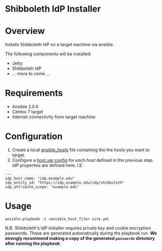 Shibboleth IdP Installer
========================

# Overview
Installs Shibboleth IdP on a target machine via ansible.

The following components will be installed:
- Jetty
- Shibboleth IdP
- ... more to come ...

# Requirements
- Ansible 2.0.0
- Centos 7 target
- Internet connectivity from target machine

# Configuration

1. Create a local [ansible_hosts](ansible_hosts.dist) file containing the the
   hosts you want to target.
2. Configure a [host_var config](host_vars/shib-idp-installer-1.aaf.dev.edu.au.dist)
   for *each host* defined in the previous step. IdP properties are defined
   here. I.E:
```
---
idp_host_name: "idp.example.edu"
idp_entity_id: "https://idp.example.edu/idp/shibboleth"
idp_attribute_scope: "example.edu"
```

# Usage
```
ansible-playbook -i <ansible_host_file> site.yml
```

N.B. Shibboleth's IdP installer requires private key and cookie encryption
passwords. These are generated automatically during the playbook run. **We
strongly recommend making a copy of the generated `passwords` directory after
running the playbook**.

